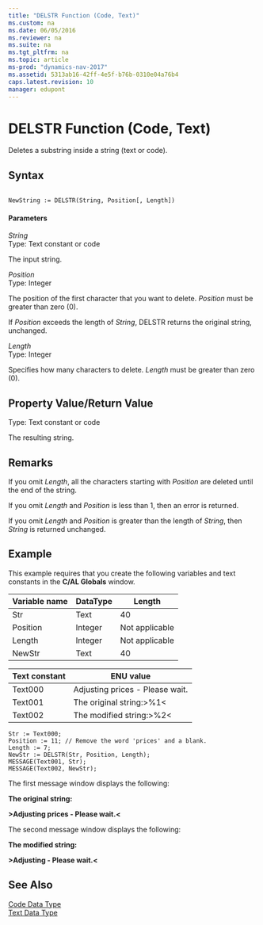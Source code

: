 ```yaml
---
title: "DELSTR Function (Code, Text)"
ms.custom: na
ms.date: 06/05/2016
ms.reviewer: na
ms.suite: na
ms.tgt_pltfrm: na
ms.topic: article
ms-prod: "dynamics-nav-2017"
ms.assetid: 5313ab16-42ff-4e5f-b76b-0310e04a76b4
caps.latest.revision: 10
manager: edupont
---
```

# DELSTR Function (Code, Text)
Deletes a substring inside a string \(text or code\).  
  
## Syntax  
  
```  
  
NewString := DELSTR(String, Position[, Length])  
```  
  
#### Parameters  
 *String*  
 Type: Text constant or code  
  
 The input string.  
  
 *Position*  
 Type: Integer  
  
 The position of the first character that you want to delete. *Position* must be greater than zero \(0\).  
  
 If *Position* exceeds the length of *String*, DELSTR returns the original string, unchanged.  
  
 *Length*  
 Type: Integer  
  
 Specifies how many characters to delete. *Length* must be greater than zero \(0\).  
  
## Property Value/Return Value  
 Type: Text constant or code  
  
 The resulting string.  
  
## Remarks  
 If you omit *Length*, all the characters starting with *Position* are deleted until the end of the string.  
  
 If you omit *Length* and *Position* is less than 1, then an error is returned.  
  
 If you omit *Length* and *Position* is greater than the length of *String*, then *String* is returned unchanged.  
  
## Example  
 This example requires that you create the following variables and text constants in the **C/AL Globals** window.  
  
|Variable name|DataType|Length|  
|-------------------|--------------|------------|  
|Str|Text|40|  
|Position|Integer|Not applicable|  
|Length|Integer|Not applicable|  
|NewStr|Text|40|  
  
|Text constant|ENU value|  
|-------------------|---------------|  
|Text000|Adjusting prices - Please wait.|  
|Text001|The original string:>%1\<|  
|Text002|The modified string:>%2\<|  
  
```  
Str := Text000;  
Position := 11; // Remove the word 'prices' and a blank.  
Length := 7;  
NewStr := DELSTR(Str, Position, Length);  
MESSAGE(Text001, Str);  
MESSAGE(Text002, NewStr);  
```  
  
 The first message window displays the following:  
  
 **The original string:**  
  
 **>Adjusting prices - Please wait.\<**  
  
 The second message window displays the following:  
  
 **The modified string:**  
  
 **>Adjusting - Please wait.\<**  
  
## See Also  
 [Code Data Type](Code-Data-Type.md)   
 [Text Data Type](Text-Data-Type.md)